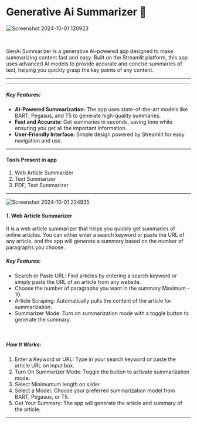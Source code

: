 # Generative Ai Summarizer 🤖

![Screenshot 2024-10-01 120923](https://github.com/user-attachments/assets/b2c4e13b-164c-4feb-8b34-6f091750624f)

<br>
<p>GenAi Summarizer is a generative AI-powered app designed to make summarizing content fast and easy. Built on the Streamlit platform, this app uses advanced AI models to provide accurate and concise summaries of text, helping you quickly grasp the key points of any content.</p>

<hr>
<hr>
    <h5>Key Features:</h5>
    <ul>
        <li><b>AI-Powered Summarization:</b> The app uses state-of-the-art models like BART, Pegasus, and T5 to generate high-quality summaries.
        </li>
        <li><b>Fast and Accurate:</b> Get summaries in seconds, saving time while ensuring you get all the important information.</li>
        <li><b>User-Friendly Interface:</b> Simple design powered by Streamlit for easy navigation and use.</li>
    </ul>
    <hr>
    <h4>Tools Present in app</h4>
    <ol>
        <li>Web Article Summarizer</li>
        <li>Text Summarizer</li>
        <li>PDF, Text Summarizer</li>
    </ol>
    <hr>
    
![Screenshot 2024-10-01 224935](https://github.com/user-attachments/assets/77447c32-db98-45ca-92b4-4c1e16aaac21)

<h4>1. Web Article Summarizer</h4>
    <p>It is a web article summarizer that helps you quickly get summaries of online articles. You can either enter a search keyword or paste the URL of any article, and the app will generate a summary based on the number of paragraphs you choose.</p>
    <h5>Key Features:</h5>
    <ul>
        <li>Search or Paste URL: Find articles by entering a search keyword or simply paste the URL of an article from any website.</li>
        <li>Choose the number of paragraphs you want in the summary Maximum - 10.</li>
        <li>Article Scraping: Automatically pulls the content of the article for summarization.</li>
        <li>Summarizer Mode: Turn on summarization mode with a toggle button to generate the summary.</li>
    </ul>
    <br>
    <h5>How It Works:</h5>
    <ol>
        <li>Enter a Keyword or URL: Type in your search keyword or paste the article URL on input box.</li>
        <li>Turn On Summarizer Mode: Toggle the button to activate summarization mode.</li>
        <li>Select Minimumum length on slider</li>
        <li>Select a Model: Choose your preferred summarization model from BART, Pegasus, or T5.</li>
        <li>Get Your Summary: The app will generate the article and summary of the article.</li>
    </ol>
    <hr>
